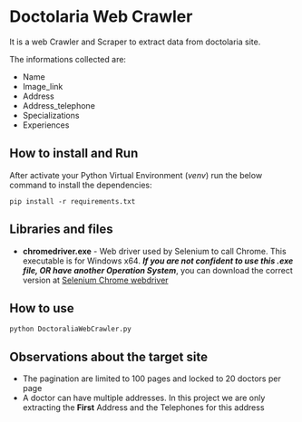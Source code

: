
# Doctolaria Web Crawler 

It is a web Crawler and Scraper to extract data from doctolaria site.

The informations collected are:
- Name
- Image_link
- Address
- Address_telephone
- Specializations
- Experiences


## How to install and Run
After activate your Python Virtual Environment (_venv_) run the below command to install the dependencies:

```
pip install -r requirements.txt
```

## Libraries and files
* __chromedriver.exe__ - Web driver used by Selenium to call Chrome. This executable is for Windows x64. ___If you are not confident to use this .exe file, OR have another Operation System___, you can download the correct version at [Selenium Chrome webdriver](http://chromedriver.chromium.org/downloads) 


## How to use
```
python DoctoraliaWebCrawler.py
```



 
## Observations about the target site
* The pagination are limited to 100 pages and locked to 20 doctors per page
* A doctor can have multiple addresses. In this project we are only extracting the __First__ Address and the Telephones for this address 
